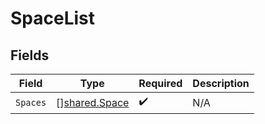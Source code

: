# SpaceList


## Fields

| Field                                          | Type                                           | Required                                       | Description                                    |
| ---------------------------------------------- | ---------------------------------------------- | ---------------------------------------------- | ---------------------------------------------- |
| `Spaces`                                       | [][shared.Space](../../models/shared/space.md) | :heavy_check_mark:                             | N/A                                            |